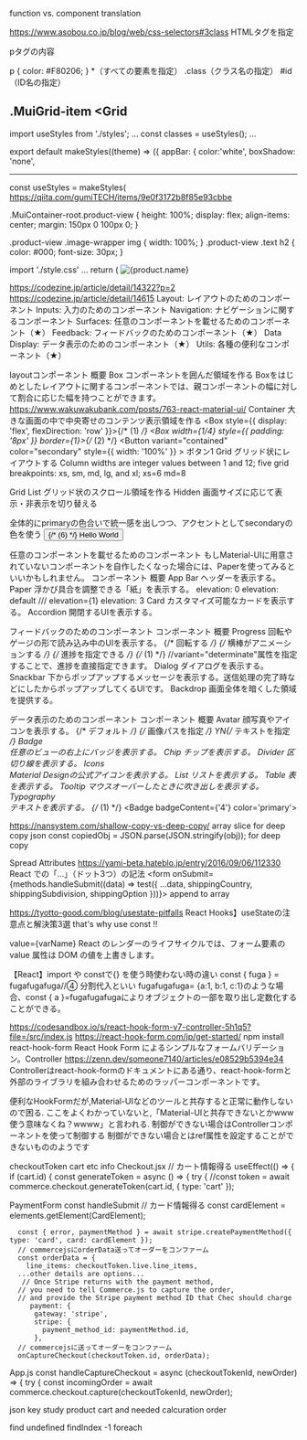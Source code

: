 function vs. component translation

https://www.asobou.co.jp/blog/web/css-selectors#3class
HTMLタグを指定
<p>pタグの内容</p>
p {
    color: #F80206;
}
*（すべての要素を指定）
.class（クラス名の指定）
#id（ID名の指定）

.MuiGrid-item
 <Grid
----------------------

import useStyles from './styles';
...
const classes = useStyles();
...
 <AppBar position="fixed" className={classes.appBar} color="inherit">

export default makeStyles((theme) => ({
  appBar: {
    color:'white',
    boxShadow: 'none',

-----------------------


const useStyles = makeStyles(
    https://qiita.com/gumiTECH/items/9e0f3172b8f85e93cbbe



.MuiContainer-root.product-view {
    height: 100%;
    display: flex;
    align-items: center;
    margin: 150px 0 100px 0;
  }
  
  .product-view .image-wrapper img {
    width: 100%;
  }
  .product-view .text h2 {
    color: #000;
    font-size: 30px;
  }

import './style.css'
<Container className="product-view">
...
    return (
        <Container className="product-view">
          <Grid container>
            <Grid item xs={12} md={6} className="image-wrapper">
              <img src={product.src} alt={product.name}
              />
            </Grid>
            <Grid item xs={12} md={5} className="text">
    

https://codezine.jp/article/detail/14322?p=2
https://codezine.jp/article/detail/14615
Layout: レイアウトのためのコンポーネント
Inputs: 入力のためのコンポーネント
Navigation: ナビゲーションに関するコンポーネント
Surfaces: 任意のコンポーネントを載せるためのコンポーネント（★）
Feedback: フィードバックのためのコンポーネント（★）
Data Display: データ表示のためのコンポーネント（★）
Utils: 各種の便利なコンポーネント（★）

layoutコンポーネント	概要
Box	コンポーネントを囲んだ領域を作る Boxをはじめとしたレイアウトに関するコンポーネントでは、親コンポーネントの幅に対して割合に応じた幅を持つことができます。
https://www.wakuwakubank.com/posts/763-react-material-ui/
Container	大きな画面の中で中央寄せのコンテンツ表示領域を作る
<Container>
        <Box style={{ display: 'flex', flexDirection: 'row' }}>{/* (1) */}
          <Box width={1/4} style={{ padding: '8px' }} border={1}>{/* (2) */}
            <Button
              variant="contained"
              color="secondary"
              style={{ width: '100%' }}
            >
              ボタン1
            </Button>
          </Box> 
Grid	グリッド状にレイアウトする Column widths are integer values between 1 and 12; five grid breakpoints: xs, sm, md, lg, and xl; 
  <Grid item xs={6} md={8}>
    <Item>xs=6 md=8</Item>
  </Grid>

Grid List	グリッド状のスクロール領域を作る
Hidden	画面サイズに応じて表示・非表示を切り替える

全体的にprimaryの色合いで統一感を出しつつ、アクセントとしてsecondaryの色を使う
        <Button variant="contained" color="secondary">{/* (6) */}
          Hello World
        </Button>



任意のコンポーネントを載せるためのコンポーネント
もしMaterial-UIに用意されていないコンポーネントを自作したくなった場合には、Paperを使ってみるといいかもしれません。
コンポーネント	概要
App Bar	ヘッダーを表示する。
Paper	浮かび具合を調整できる「紙」を表示する。
<Paper elevation={0}>elevation: 0</Paper>
<Paper>elevation: default</Paper> /// elevation={1}
<Paper elevation={3}>elevation: 3</Paper>
Card	カスタマイズ可能なカードを表示する。
Accordion	開閉するUIを表示する。

フィードバックのためのコンポーネント
コンポーネント	概要
Progress	回転やゲージの形で読み込み中のUIを表示する。
{/* 回転する */}
<CircularProgress />
{/* 横棒がアニメーションする */}
<LinearProgress />
{/* 進捗を指定できる */}
<LinearProgress variant="determinate" value={60} />{/* (1) */} //variant="determinate"属性を指定することで、進捗を直接指定できます。
Dialog	ダイアログを表示する。
Snackbar	下からポップアップするメッセージを表示する。送信処理の完了時などにしたからポップアップしてくるUIです。
Backdrop	画面全体を暗くした領域を提供する。


データ表示のためのコンポーネント
コンポーネント	概要
Avatar 	顔写真やアイコンを表示する。
<Avatar />{/* デフォルト */}
<Avatar src="/nkzn.png" />{/* 画像パスを指定 */}
<Avatar>YN</Avatar>{/* テキストを指定 */}
Badge	
任意のビューの右上にバッジを表示する。
Chip	チップを表示する。
Divider	区切り線を表示する。
Icons	
Material Designの公式アイコンを表示する。
List	リストを表示する。
Table	表を表示する。
Tooltip	マウスオーバーしたときに吹き出しを表示する。
Typography	
テキストを表示する。
<Tooltip title="新着メッセージが4件あります" arrow>{/* (1) */}
  <Badge badgeContent={'4'} color='primary'>
    <Avatar src="/nkzn.png" />
  </Badge>
</Tooltip>



https://nansystem.com/shallow-copy-vs-deep-copy/
array slice for deep copy
json const copiedObj = JSON.parse(JSON.stringify(obj)); for deep copy

Spread Attributes
https://yami-beta.hateblo.jp/entry/2016/09/06/112330
React での「...」（ドット3つ）の記法
        <form onSubmit={methods.handleSubmit((data) => test({ ...data, shippingCountry, shippingSubdivision, shippingOption }))}>
append to array

https://tyotto-good.com/blog/usestate-pitfalls
React Hooks】useStateの注意点と解決策3選
that's why use const !!

value={varName}
React のレンダーのライフサイクルでは、フォーム要素の value 属性は DOM の値を上書きします。


【React】import や constで{} を使う時使わない時の違い
const { fuga } = fugafugafuga//④
分割代入といい fugafugafuga= {a:1, b:1, c:1}のような場合、const { a }=fugafugafugaによりオブジェクトの一部を取り出し定数化することができる。

https://codesandbox.io/s/react-hook-form-v7-controller-5h1q5?file=/src/index.js
https://react-hook-form.com/jp/get-started/
npm install react-hook-form
React Hook Form によるシンプルなフォームバリデーション。Controller
https://zenn.dev/someone7140/articles/e08529b5394e34
Controllerはreact-hook-formのドキュメントにある通り、react-hook-formと外部のライブラリを組み合わせるためのラッパーコンポーネントです。

便利なHookFormだが,Material-UIなどのツールと共存すると正常に動作しないので困る.
ここをよくわかっていないと,「Material-UIと共存できないとかwww 使う意味なくね？wwww」と言われる.
制御ができない場合はControllerコンポーネントを使って制御する
制御ができない場合とはref属性を設定することができないもののようです



checkoutToken cart etc info
Checkout.jsx
  // カート情報得る
  useEffect(() => {
    if (cart.id) {
      const generateToken = async () => {
        try {
          //const token = await commerce.checkout.generateToken(cart.id, { type: 'cart' });

PaymentForm
  const handleSubmit
      // カード情報得る
      const cardElement = elements.getElement(CardElement);

      const { error, paymentMethod } = await stripe.createPaymentMethod({ type: 'card', card: cardElement });
      // commercejsにorderData送ってオーダーをコンファーム
      const orderData = {
        line_items: checkoutToken.live.line_items,
      ...other details are options...
       // Once Stripe returns with the payment method, 
      // you need to tell Commerce.js to capture the order, 
      // and provide the Stripe payment method ID that Chec should charge
         payment: {
          gateway: 'stripe',
          stripe: {
            payment_method_id: paymentMethod.id,
          },
      // commercejsに送ってオーダーをコンファーム
      onCaptureCheckout(checkoutToken.id, orderData);

App.js
      const handleCaptureCheckout = async (checkoutTokenId, newOrder) => {
       try {
          const incomingOrder = await commerce.checkout.capture(checkoutTokenId, newOrder);


json key study
product
cart and needed calcuration
order


find undefined
findIndex -1
foreach